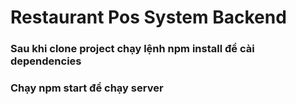 # Restaurant Pos System Backend

### Sau khi clone project chạy lệnh **npm install** để cài dependencies 
### Chạy **npm start** để chạy server
